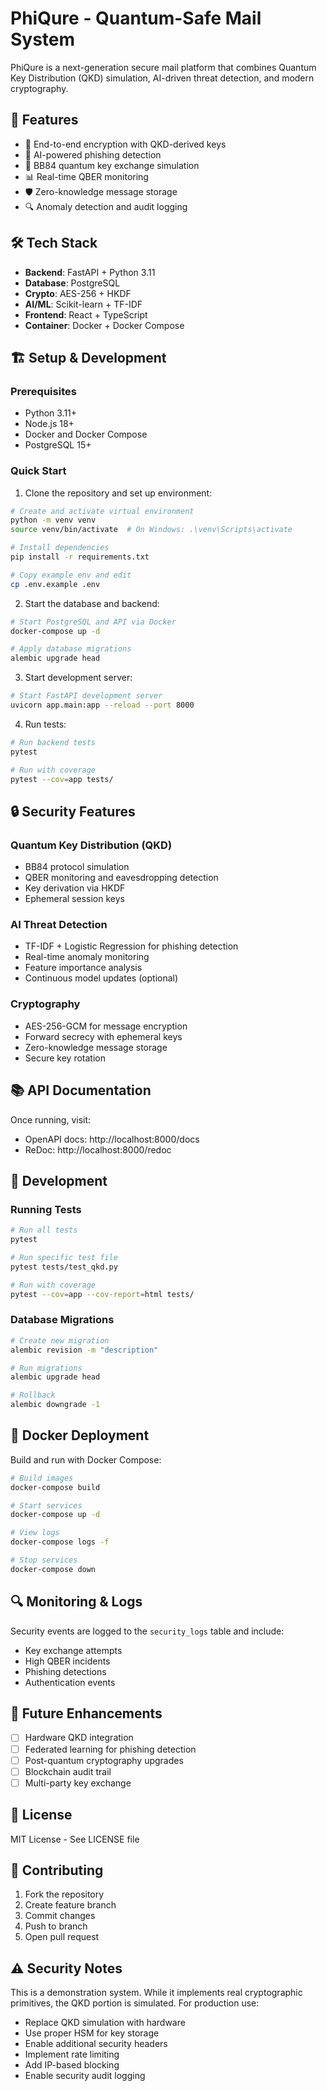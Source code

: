 # PhiQure - Quantum-Safe Mail System

PhiQure is a next-generation secure mail platform that combines Quantum Key Distribution (QKD) simulation, AI-driven threat detection, and modern cryptography.

## 🚀 Features

- 🔐 End-to-end encryption with QKD-derived keys
- 🤖 AI-powered phishing detection
- 🔑 BB84 quantum key exchange simulation
- 📊 Real-time QBER monitoring
- 🛡️ Zero-knowledge message storage
- 🔍 Anomaly detection and audit logging

## 🛠️ Tech Stack

- **Backend**: FastAPI + Python 3.11
- **Database**: PostgreSQL
- **Crypto**: AES-256 + HKDF
- **AI/ML**: Scikit-learn + TF-IDF
- **Frontend**: React + TypeScript
- **Container**: Docker + Docker Compose

## 🏗️ Setup & Development

### Prerequisites

- Python 3.11+
- Node.js 18+
- Docker and Docker Compose
- PostgreSQL 15+

### Quick Start

1. Clone the repository and set up environment:

```bash
# Create and activate virtual environment
python -m venv venv
source venv/bin/activate  # On Windows: .\venv\Scripts\activate

# Install dependencies
pip install -r requirements.txt

# Copy example env and edit
cp .env.example .env
```

2. Start the database and backend:

```bash
# Start PostgreSQL and API via Docker
docker-compose up -d

# Apply database migrations
alembic upgrade head
```

3. Start development server:

```bash
# Start FastAPI development server
uvicorn app.main:app --reload --port 8000
```

4. Run tests:

```bash
# Run backend tests
pytest

# Run with coverage
pytest --cov=app tests/
```

## 🔒 Security Features

### Quantum Key Distribution (QKD)

- BB84 protocol simulation
- QBER monitoring and eavesdropping detection
- Key derivation via HKDF
- Ephemeral session keys

### AI Threat Detection

- TF-IDF + Logistic Regression for phishing detection
- Real-time anomaly monitoring
- Feature importance analysis
- Continuous model updates (optional)

### Cryptography

- AES-256-GCM for message encryption
- Forward secrecy with ephemeral keys
- Zero-knowledge message storage
- Secure key rotation

## 📚 API Documentation

Once running, visit:
- OpenAPI docs: http://localhost:8000/docs
- ReDoc: http://localhost:8000/redoc

## 🧪 Development

### Running Tests

```bash
# Run all tests
pytest

# Run specific test file
pytest tests/test_qkd.py

# Run with coverage
pytest --cov=app --cov-report=html tests/
```

### Database Migrations

```bash
# Create new migration
alembic revision -m "description"

# Run migrations
alembic upgrade head

# Rollback
alembic downgrade -1
```

## 🐋 Docker Deployment

Build and run with Docker Compose:

```bash
# Build images
docker-compose build

# Start services
docker-compose up -d

# View logs
docker-compose logs -f

# Stop services
docker-compose down
```

## 🔍 Monitoring & Logs

Security events are logged to the `security_logs` table and include:
- Key exchange attempts
- High QBER incidents
- Phishing detections
- Authentication events

## 🚀 Future Enhancements

- [ ] Hardware QKD integration
- [ ] Federated learning for phishing detection
- [ ] Post-quantum cryptography upgrades
- [ ] Blockchain audit trail
- [ ] Multi-party key exchange

## 📝 License

MIT License - See LICENSE file

## 🤝 Contributing

1. Fork the repository
2. Create feature branch
3. Commit changes
4. Push to branch
5. Open pull request

## ⚠️ Security Notes

This is a demonstration system. While it implements real cryptographic primitives, the QKD portion is simulated. For production use:

- Replace QKD simulation with hardware
- Use proper HSM for key storage
- Enable additional security headers
- Implement rate limiting
- Add IP-based blocking
- Enable security audit logging